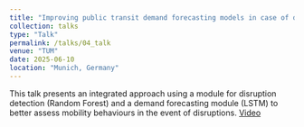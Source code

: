 ```yaml
---
title: "Improving public transit demand forecasting models in case of disruptions: an integrated approach using explainable AI"
collection: talks
type: "Talk"
permalink: /talks/04_talk
venue: "TUM"
date: 2025-06-10
location: "Munich, Germany"
---
```


This talk presents an integrated approach using a module for disruption detection (Random Forest) and a demand forecasting module (LSTM) to better assess mobility behaviours in the event of disruptions. [Video](https://av.tib.eu/media/71520) 


